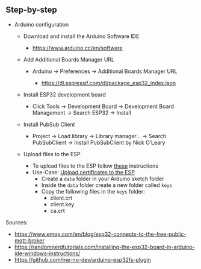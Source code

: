 ## Step-by-step

- Arduino configuration

    - Download and install the Arduino Software IDE
    
        - https://www.arduino.cc/en/software
    
    - Add Additional Boards Manager URL
    
        - Arduino -> Preferences -> Additional Boards Manager URL
    
            - https://dl.espressif.com/dl/package_esp32_index.json

    - Install ESP32 development board
    
        - Click Tools -> Development Board -> Development Board Management -> Search ESP32 -> Install
    
    - Install PubSub Client
        - Project -> Load library -> Library manager... -> Search PubSubClient -> Install PubSubClient by Nick O’Leary
    
    - Upload files to the ESP
        - To upload files to the ESP follow [these](https://github.com/me-no-dev/arduino-esp32fs-plugin) instructions
        - Use-Case: [Upload certificates to the ESP](mqtt_self_signed.md)
            - Create a ```data``` folder in your Arduino sketch folder
            - Inside the ```data``` folder create a new folder called ```keys```  
            - Copy the following files in the ```keys``` folder:
                - client.crt
                - client.key
                - ca.crt

Sources:
- https://www.emqx.com/en/blog/esp32-connects-to-the-free-public-mqtt-broker
- https://randomnerdtutorials.com/installing-the-esp32-board-in-arduino-ide-windows-instructions/
- https://github.com/me-no-dev/arduino-esp32fs-plugin